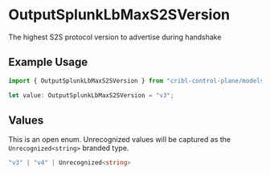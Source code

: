 # OutputSplunkLbMaxS2SVersion

The highest S2S protocol version to advertise during handshake

## Example Usage

```typescript
import { OutputSplunkLbMaxS2SVersion } from "cribl-control-plane/models/operations";

let value: OutputSplunkLbMaxS2SVersion = "v3";
```

## Values

This is an open enum. Unrecognized values will be captured as the `Unrecognized<string>` branded type.

```typescript
"v3" | "v4" | Unrecognized<string>
```